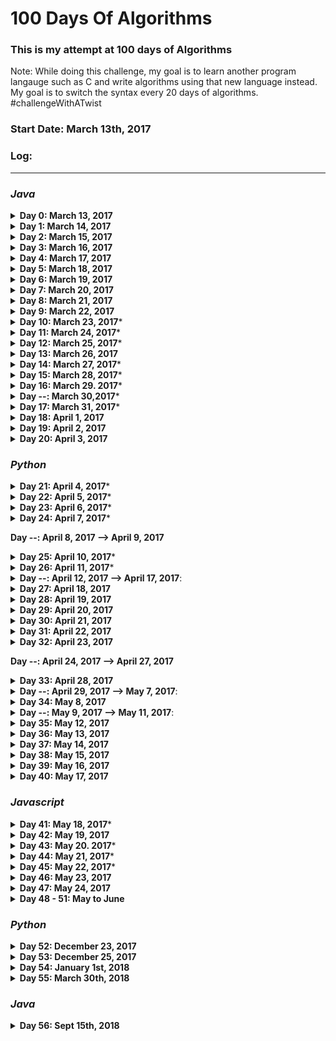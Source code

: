 # 100 Days Of Algorithms


### This is my attempt at 100 days of Algorithms 
Note: While doing this challenge, my goal is to learn another program langauge such as C and write algorithms using that new language instead. My goal is to switch the syntax every 20 days of algorithms. #challengeWithATwist

### Start Date: March 13th, 2017

### Log:
- - - -  
### *Java*
<details>
<summary><b>Day 0: March 13, 2017</b></summary>

1. [1_simpleSum](https://github.com/wongandydev/100DaysOfAlgorithms/blob/master/Algorithms/1_simpleSum.java): A simple program that takes the sum based on user input, 0 will stop it from adding numbers.

</details>

<details>
<summary><b>Day 1: March 14, 2017</b></summary>

1. [2_solveMeFirst](https://github.com/wongandydev/100DaysOfAlgorithms/blob/master/Algorithms/2_solveMeFirst.java): A simple program that takes two integers and returns a sum.
2. [3_compareTheTriplets](https://github.com/wongandydev/100DaysOfAlgorithms/blob/master/Algorithms/3_compareTheTriplets.java): Takes six integers from users, compares them in a point system to see who has more points.

</details>

<details>
<summary><b>Day 2: March 15, 2017</b></summary>

1. [4_aVeryBigSum](https://github.com/wongandydev/100DaysOfAlgorithms/blob/master/Algorithms/4_aVeryBigSum.java): Take Two inputs, first being the array size, second being the values, values should be larger than 10 digits. 
2. [5_diagonalDifference](https://github.com/wongandydev/100DaysOfAlgorithms/blob/master/Algorithms/5_diagonalDifference.java): Given a square matrix of size *N* calculate the absolute difference between the sums of its diagonals.

</details>

<details>
<summary><b>Day 3: March 16, 2017</b></summary>

1. [6_PlusMinus](https://github.com/wongandydev/100DaysOfAlgorithms/blob/master/Algorithms/6_PlusMinus.java): Given an array of integers, calculate which fraction of its elements are positive, negative, and zeroes, respectively. Print the decimal value of each fraction on a new line, only up to six digits after decimal acceptable
2. [7_Staircase](https://github.com/wongandydev/100DaysOfAlgorithms/blob/master/Algorithms/7_Staircase.java): Observe that its base and height are both equal to <i>N</i> and the image is drawn using # symbols and spaces. The last line is not preceded by any spaces.

</details>

<details>
<summary><b>Day 4: March 17, 2017</b></summary>

1. [8_MiniMaxSum](https://github.com/wongandydev/100DaysOfAlgorithms/blob/master/Algorithms/8_MiniMaxSum.java): Given five positive integers, find the minimum and maximum values that can be calculated by summing exactly four of the five integers. 

</details>

<details>
<summary><b>Day 5: March 18, 2017</b></summary>

1. [9_TimeConversion](https://github.com/wongandydev/100DaysOfAlgorithms/blob/master/Algorithms/9_TimeConversion.java): Convert AM/PM time to military time.

</details>

<details>
<summary><b>Day 6: March 19, 2017</b></summary>

1. [10_ExtraLongFactorials](https://github.com/wongandydev/100DaysOfAlgorithms/blob/master/Algorithms/10_ExtraLongFactorials.java): You are given an integer *N* Print the factorial of this number.

</details>

<details>
<summary><b>Day 7: March 20, 2017</b></summary>

1. [11_AppendAndDelete](https://github.com/wongandydev/100DaysOfAlgorithms/blob/master/Algorithms/11_AppendAndDelete.java): Given two strings and *K* --> Number of Operations. You can do two operations Append or Delete a character. See if you can convert string s to string t with those the given number of operations and using only Append and Delete.

</details>

<details>
<summary><b>Day 8: March 21, 2017</b></summary>

1. [12_SherlockAndSquares](https://github.com/wongandydev/100DaysOfAlgorithms/blob/master/Algorithms/12_SherlockAndSquares.java): Given an integer, which is the number of test cases then two integers *A* and *B*, find the number of square roots in the range of *A* and *B*

</details>

<details>
<summary><b>Day 9: March 22, 2017</b></summary>

1. [13_LibraryFine](https://github.com/wongandydev/100DaysOfAlgorithms/blob/master/Algorithms/13_LibraryFine.java): Calculate fine with given conditions:
	1. If the book is returned on or before the expected return date, no fine will be charged
	2. If the book is returned after the expected return day but still within the same calendar month and year as the expected return date 15 x number of days late
	3. If the book is returned after the expected return month but still within the same calendar year as the expected return date, the 500 x number of months later
	4. If the book is returned after the calendar year in which it was expected, there is a fixed fine of 10000 

</details>

<details>
<summary><b>Day 10: March 23, 2017</b>*</summary>

1. [14_CutTheSticks](https://github.com/wongandydev/100DaysOfAlgorithms/blob/master/Algorithms/14_CutTheSticks.java):

You are given <b>N</b> sticks, where the *length* of each stick is a positive integer. A cut operation is performed on the sticks such that all of them are reduced by the length of the smallest stick.

</details>

<details>
<summary><b>Day 11: March 24, 2017</b>*</summary>

1. [15_GradingChallenge](https://github.com/wongandydev/100DaysOfAlgorithms/blob/master/Algorithms/15_GradingChallenge.java): 

HackerLand University has the following grading policy:

* Every student receives a *grade* in the inclusive range from <b>0</b> to <b>100</b>
* Any *grade* less than <b>40</b> is a failing grade.

Sam is a professor at the university and likes to round each student's *grade* according to these rules:

* If the difference between the *grade* and the next multiple of <b>5</b> is less than <b>3</b>, round *grade* up to the next multiple of <b>5</b>
* If the value of *grade* is less than <b>38</b>, no rounding occurs as the result will still be a failing grade.

For example, *grade* = <b>84</b> will be rounded to 85 but *grade* = 29 will not be rounded because the rounding would result in a number that is less than <b>40</b>

Given the initial value of *grade* for each of Sam's  students, write code to automate the rounding process. For each , round it according to the rules above and print the result on a new line.

</details>

<details>
<summary><b>Day 12: March 25, 2017</b>*</summary>

1. [16_SuperReducedString](https://github.com/wongandydev/100DaysOfAlgorithms/blob/master/Algorithms/16_SuperReducedString.java):

Steve has a string,*s*, consisting of *n* lowercase English alphabetic letters. In one operation, he can delete any *pair* of *adjacent letters* with same value. For example, string `"aabcc"` would become either `"aab"` or `"bcc"` after <b>1</b> operation.

Steve wants to reduce *s* as much as possible. To do this, he will repeat the above operation as many times as it can be performed. Help Steve out by finding and printing s's non-reducible form!

<b>Note:</b> If the final string is empty, print `Empty String`. 

</details>

<details>
<summary><b>Day 13: March 26, 2017</b></summary>

1. [17_Encryption.java](https://github.com/wongandydev/100DaysOfAlgorithms/blob/master/Algorithms/17_Encryption.java):

![](promptScreenshots/day13Prompt.png?raw=true)

</details>

<details>
<summary><b>Day 14: March 27, 2017</b>*</summary>

1. [18_MarsExploration.java](https://github.com/wongandydev/100DaysOfAlgorithms/blob/master/Algorithms/18_MarsExploration.java): Letters in some SOS messages are altered by cosmic radiation during transmission. Given the signal received by Earth as a string, *S* , determine how many letters of SOS have been changed by radiation.

</details>

<details>
<summary><b>Day 15: March 28, 2017</b>*</summary>

1. [19_HackerrankInAString.java](https://github.com/wongandydev/100DaysOfAlgorithms/blob/master/Algorithms/19_HackerrankInAString.java): Given a string, print `YES` if the string contains 'hackerrank', else print `NO`.

</details>

<details>
<summary><b>Day 16: March 29. 2017</b>*</summary>

1. [20_Pangrams.java](https://github.com/wongandydev/100DaysOfAlgorithms/blob/master/Algorithms/20_Pangrams.java): Given a sentence, check if it is a Pangram (using every letter in the alphabet). If it does, print `pangram` else print `not pangram`.

</details>

<details>
<summary><b>Day --: March 30,2017</b>*</summary>

Midterm Studying, did not do daily algorithm due to studying.
</details>

<details>
<summary><b>Day 17: March 31, 2017</b>*</summary>

1. [21_WeightedUniformString.java](https://github.com/wongandydev/100DaysOfAlgorithms/blob/master/Algorithms/21_WeightedUniformString.java)

![](promptScreenshots/day17Prompt.png)

</details>

<details>
<summary><b>Day 18: April 1, 2017</b></summary>

1. [22_FunnyString.java](https://github.com/wongandydev/100DaysOfAlgorithms/blob/master/Algorithms/22_FunnyString.java)
![](promptScreenshots/day18Prompt.png)

</details>

<details>
<summary><b>Day 19: April 2, 2017</b></summary>

1. [23_Gemstone.java](https://github.com/wongandydev/100DaysOfAlgorithms/blob/master/Algorithms/23_Gemstone.java)
![](promptScreenshots/day19Prompt.png)

</details>

<details>
<summary><b>Day 20: April 3, 2017</b></summary>

1. [24_AlternatingCharacters.java](https://github.com/wongandydev/100DaysOfAlgorithms/blob/master/Algorithms/24_AlternatingCharacters.java): Given a string, find out the number of deletions required to make the letters in the string consecutive.

</details>

### *Python*

<details>
<summary><b>Day 21: April 4, 2017</b>*</summary>

1. [25_BeautifulBinary.py](https://github.com/wongandydev/100DaysOfAlgorithms/blob/master/Algorithms/25_BeautifulBinary.py): Given a binary string, you need to make it to a beautiful string. To be considered a beautiful, you cannot have `010`. You are allowed to switch the 0s and 1s to make it a beautiful string. Find the minimum steps it would take to do so.  

</details>

<details>
<summary><b>Day 22: April 5, 2017</b>*</summary>

1. [26_BreakingTheRecords.py](https://github.com/wongandydev/100DaysOfAlgorithms/blob/master/Algorithms/26_BreakingTheRecords.py)
![](promptScreenshots/day22Prompt.png)

</details>

<details>
<summary><b>Day 23: April 6, 2017</b>*</summary>

1. [27_BirthdayChocolate.py](https://github.com/wongandydev/100DaysOfAlgorithms/blob/master/Algorithms/27_BirthdayChocolate.py)
![](promptScreenshots/day23Prompt.png)

</details>

<details>
<summary><b>Day 24: April 7, 2017</b>*</summary>

1. [28_DivisibleSumPairs.py](https://github.com/wongandydev/100DaysOfAlgorithms/blob/master/Algorithms/28_DivisibleSumPairs.py)
![](promptScreenshots/day24Prompt.png)

</details>

<b>Day --: April 8, 2017 --> April 9, 2017</b>

<details>
<summary><b>Day 25: April 10, 2017</b>*</summary>

1. [29_SeperateTheStrings.py](https://github.com/wongandydev/100DaysOfAlgorithms/blob/master/Algorithms/29_SeperateTheStrings.py)

</details>

<details>
<summary><b>Day 26: April 11, 2017</b>*</summary>

1. [30_BinaryNumbers.py](https://github.com/wongandydev/100DaysOfAlgorithms/blob/master/Algorithms/30_BinaryNumbers.py)

![](promptScreenshots/day26Prompt.png)

</details>

<details>
<summary><b>Day --: April 12, 2017 --> April 17, 2017</b>:</summary> Working on Job Interviews and Coding Challenges 
</details>

<details>
<summary><b>Day 27: April 18, 2017</b></summary>

1. [31_2DArray.py](https://github.com/wongandydev/100DaysOfAlgorithms/blob/master/Algorithms/31_2DArray.py): 

![](promptScreenshots/day27Prompt.png)

</details>

<details>
<summary><b>Day 28: April 19, 2017</b></summary>

1. [32_BirthdayCakeCandles.py](https://github.com/wongandydev/100DaysOfAlgorithms/blob/master/Algorithms/32_BirthdayCakeCandles.py): Given an input of number of candles and an array of candles. Return the number of candles a child can blow if she can only blow the tallest ones.

</details>

<details>
<summary><b>Day 29: April 20, 2017</b></summary>

1. [33_Inheritance.py](https://github.com/wongandydev/100DaysOfAlgorithms/blob/master/Algorithms/33_Inheritance.py): Given two class, *Person* and *Student*, *Person* is the base class and *Student* is the derived class. Student inherits all properties of Person. Return the char grade with a calculate method. 

</details>

<details>
<summary><b>Day 30: April 21, 2017</b></summary>

1. [34_AbstractClasses.py](https://github.com/wongandydev/100DaysOfAlgorithms/blob/master/Algorithms/34_AbstractClasses.py): 

![](promptScreenshots/day30Prompt.png)

</details>

<details>
<summary><b>Day 31: April 22, 2017</b></summary>

1. [35_BigSorting.py](https://github.com/wongandydev/100DaysOfAlgorithms/blob/master/Algorithms/35_BigSorting.py):Consider an array of numeric strings, *unsorted* , where each string is a positive number with anywhere from 1 to 10^6 digits. Sort the array's elements in non-decreasing (i.e., ascending) order of their real-world integer values and print each element of the sorted array on a new line.

</details>

<details>
<summary><b>Day 32: April 23, 2017</b></summary>

1. [36_TheLoveLetterMystery.py](https://github.com/wongandydev/100DaysOfAlgorithms/blob/master/Algorithms/)
![](promptScreenshots/day32Prompt.png)

</details>

<b>Day --: April 24, 2017 --> April 27, 2017</b>

<details>
<summary><b>Day 33: April 28, 2017</b></summary>

1. [37_bon-appetit.py](https://github.com/wongandydev/100DaysOfAlgorithms/blob/master/Algorithms/37_bon-appetit.py): Given a list of ordered number, and an item that was not eaten. Calculate if the bill was seperated correctly. [Detailed Prompt Here](http://bit.ly/day33prompt)

</details>

<details>
<summary><b>Day --: April 29, 2017 --> May 7, 2017</b>:</summary>
Working on prepartion of Finals, and Job Interviews + Coding Challenges 

</details>

<details>
<summary><b>Day 34: May 8, 2017</b></summary>

1. [38_Kangaroo.py](https://github.com/wongandydev/100DaysOfAlgorithms/blob/master/Algorithms/38_Kangaroo.py): There are two kangaroos on an x-axis ready to jump in the positive direction (i.e, toward positive infinity). The first kangaroo starts at location `X1` and moves at a rate of `V1` meters per jump. The second kangaroo starts at location `X2` and moves at a rate of  `V2` meters per jump. Given the starting locations and movement rates for each kangaroo, can you determine if they'll ever land at the same location at the same time?

</details>

<details>
<summary><b>Day --: May 9, 2017 --> May 11, 2017</b>:</summary> Finals at School.

</details>

<details>
<summary><b>Day 35: May 12, 2017</b></summary>

1. [39_InsertionSort1.py](https://github.com/wongandydev/100DaysOfAlgorithms/blob/master/Algorithms/39_InsertionSort1.py): Given`e`, the rightmost number in the list, insert it into the list. (`1,2,4,3` --> `1,2,3,4`)

</details>

<details>
<summary><b>Day 36: May 13, 2017</b></summary>

1. [40_InsertionSort2.py](https://github.com/wongandydev/100DaysOfAlgorithms/blob/master/Algorithms/40_InsertionSort2.py): Adding on to previous Insertion sort, now sort an unsorted list. (`2,4,3,1` --> `1,2,3,4`)

</details>

<details>
<summary><b>Day 37: May 14, 2017</b></summary>

1. [41_DayOfTheProgrammer.py](https://github.com/wongandydev/100DaysOfAlgorithms/blob/master/Algorithms/41_DayOfTheProgrammer.py)

![](promptScreenshots/day37Prompt.png)

</details>

<details>
<summary><b>Day 38: May 15, 2017</b></summary>

1. [42_marcsCakeWalk.py](https://github.com/wongandydev/100DaysOfAlgorithms/blob/master/Algorithms/42_marcsCakeWalk.py)
![](promptScreenshots/day38Prompt.png)

</details>

<details>
<summary><b>Day 39: May 16, 2017</b></summary>

1. [43_IceCreamParlor.py](https://github.com/wongandydev/100DaysOfAlgorithms/blob/master/Algorithms/43_IceCreamParlor.py)
![](promptScreenshots/day39Prompt.png)

</details>

<details>
<summary><b>Day 40: May 17, 2017</b></summary>

1. [44_QuickSort.py](https://github.com/wongandydev/100DaysOfAlgorithms/blob/master/Algorithms/44_QuickSort.py): 

![](promptScreenshots/day40Prompt.png)

</details>

### *Javascript*

<details>
<summary><b>Day 41: May 18, 2017</b>*</summary>

1. [45_SockMerchant.js](https://github.com/wongandydev/100DaysOfAlgorithms/blob/master/Algorithms/45_SockMerchant.js): 

![](promptScreenshots/day41Prompt.png)

</details>

<details>
<summary><b>Day 42: May 19, 2017</b></summary>

1. [46_QuickSort2.js](https://github.com/wongandydev/100DaysOfAlgorithms/blob/master/Algorithms/46_QuickSort2.js): 

![](promptScreenshots/day42Prompt.png)

</details>

<details>
<summary><b>Day 43: May 20. 2017</b>*</summary>

1. [47_DesignerPDFView.js](https://github.com/wongandydev/100DaysOfAlgorithms/blob/master/Algorithms/47_DesignerPDFView.js):

![](promptScreenshots/day43Prompt.png)

</details>

<details>
<summary><b>Day 44: May 21, 2017</b>*</summary>

1. [48_StringConstruction.js](https://github.com/wongandydev/100DaysOfAlgorithms/blob/master/Algorithms/48_StringConstruction.js)

![](promptScreenshots/day44Prompt.png)

</details>

<details>
<summary><b>Day 45: May 22, 2017</b>*</summary>

1. [49_MigratoryBirds.js](https://github.com/wongandydev/100DaysOfAlgorithms/blob/master/Algorithms/49_MigratoryBirds.js)

![](promptScreenshots/day45Prompt.png)

</details>

<details>
<summary><b>Day 46: May 23, 2017</b></summary>

1. [50_JumpingOnTheClouds.js](https://github.com/wongandydev/100DaysOfAlgorithms/blob/master/Algorithms/50_JumpingOnTheClouds.js)

![](promptScreenshots/day46Prompt.png)

</details>

<details>
<summary><b>Day 47: May 24, 2017</b></summary>

1. [51_Anagram.js](https://github.com/wongandydev/100DaysOfAlgorithms/blob/master/Algorithms/51_Anagram.js) 

![](promptScreenshots/day47Prompt.png)

</details>

<details>
<summary><b>Day 48 - 51: May to June</b></summary>

Algorithms 52 - 55: 

1. [52_ImplementationTutorialIntro.js](https://github.com/wongandydev/100DaysOfAlgorithms/blob/master/Algorithms/52_ImplementationTutorialIntro.js) 
2. [53_SeperateTheNumber.java](https://github.com/wongandydev/100DaysOfAlgorithms/blob/master/Algorithms/53_SeperateTheNumber.java) 
3. [54_catsAndaMouse.js](https://github.com/wongandydev/100DaysOfAlgorithms/blob/master/Algorithms/54_catsAndaMouse.js) 
4. [55_CountingValleys.js](https://github.com/wongandydev/100DaysOfAlgorithms/blob/master/Algorithms/55_CountingValleys.js)

</details>

### *Python*

<details>
<summary><b>Day 52: December 23, 2017</b></summary>

1. [56_CountingSort1.py](https://github.com/wongandydev/100DaysOfAlgorithms/blob/master/Algorithms/56_CountingSort1.py)


![](promptScreenshots/day52Prompt.png)

</details>

<details>
<summary><b>Day 53: December 25, 2017</b></summary>

1. [57_apple_and_orange.py](https://github.com/wongandydev/100DaysOfAlgorithms/blob/master/Algorithms/57_apple_and_orange.py)

![](promptScreenshots/day53Prompt.png)

</details>

<details>
<summary><b>Day 54: January 1st, 2018</b></summary>

1. [58_CountingSort2.py](https://github.com/wongandydev/100DaysOfAlgorithms/blob/master/Algorithms/58_CountingSort2.py): Given an unsorted list of integers, output the integers in order.

</details>

<details>
<summary><b>Day 55: March 30th, 2018</b></summary>

1. [59_GameOfThrones.py](https://github.com/wongandydev/100DaysOfAlgorithms/blob/master/Algorithms/59_GameOfThrones.py)

![](promptScreenshots/day55Prompt.png)

</details>

### *Java*
<details>
<summary><b>Day 56: Sept 15th, 2018</b></summary>

1. [61_repeated-string.java](https://github.com/wongandydev/100DaysOfAlgorithms/blob/master/Algorithms/61_repeated-string.java)

![](promptScreenshots/day56Prompt.png)

</details>
